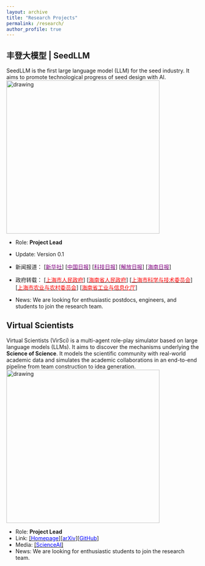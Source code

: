 ```yaml
---
layout: archive
title: "Research Projects"
permalink: /research/
author_profile: true
---
```


## 丰登大模型 | SeedLLM
SeedLLM is the first large language model (LLM) for the seed industry. It aims to promote technological progress of seed design with AI.  
<a><img src="https://eveningdong.github.io/images/fengdeng.jpg" alt="drawing" width="400px"/></a>  
* Role: **Project Lead**
* Update: Version 0.1
* 新闻报道：
  [[<span style="color:purple">新华社</span>]](https://h.xinhuaxmt.com/vh512/share/11991643?d=134d82c&channel=weixin)
  [[<span style="color:purple">中国日报</span>]](https://www.chinadaily.com.cn/a/202503/11/WS67cf8bdfa310c240449d9ffd.html)
  [[<span style="color:purple">科技日报</span>]](http://www.stdaily.com/index/kejixinwen/202404/4f41cabe453b46dfbf80135898e9f068.shtml)
  [[<span style="color:purple">解放日报</span>]](https://www.jfdaily.com/sgh/detail?id=1308703)
  [[<span style="color:purple">海南日报</span>]](http://news.hndaily.cn/h5/html5/2024-04/29/content_58464_17366089.htm)
  
* 政府转载： 
  [[<span style="color:red">上海市人民政府</span>]](https://www.shanghai.gov.cn/nw4411/20240429/022c94ffe42b492e927e64ec1811c9a5.html)
  [[<span style="color:red">海南省人民政府</span>]](https://www.hainan.gov.cn/hainan/5309/202404/0433c6c5066441739106da66192a4f0c.shtml?ddtab=true)
  [[<span style="color:red">上海市科学与技术委员会</span>]](https://mp.weixin.qq.com/s?__biz=MzA3Mzg1NzkxMQ==&mid=2650117046&idx=1&sn=619c0a9562691832306913f003001f5e&chksm=86c76035802d65b156fc5ecb30e9e89c8386ea7eee66e3c40fe634603e802ced3d6a538531ef&scene=126&sessionid=1714291862&version=4.1.22.6014&platform=win#rd)
  [[<span style="color:red">上海市农业与农村委员会</span>]](https://mp.weixin.qq.com/s/c0ZYy5foZY7FvrAEzVp6jQ)
  [[<span style="color:red">海南省工业与信息化厅</span>]](https://mp.weixin.qq.com/s?__biz=MzIzMDQ3NTUxNg==&mid=2247525305&idx=1&sn=16a4553fd991df44e192085d2abf08c2&chksm=e8b0f02adfc7793c34e9e5948fc3b861cfd19ec8cab9c565f55da8e36700b13944397038a702&mpshare=1&srcid=0428LSUTxiygy2k4ZWWuGCt5&sharer_shareinfo=68033b8be88d0e2731ed41b08f423224&sharer_shareinfo_first=6d7d959f278929027602b24ae24b59d8&from=groupmessage&scene=1&subscene=10000&sessionid=1714298696&clicktime=1714302447&enterid=1714302447&ascene=1&fasttmpl_type=0&fasttmpl_fullversion=7177687-zh_CN-zip&fasttmpl_flag=0&realreporttime=1714302447838&devicetype=android-31&version=4.1.22.6014&nettype=WIFI&abtest_cookie=AAACAA%3D%3D&lang=zh_CN&countrycode=GB&exportkey=n_ChQIAhIQOOoOYBgqbP6AU9QJ4cBNVRLrAQIE97dBBAEAAAAAAJXbIj1%2FBVAAAAAOpnltbLcz9gKNyK89dVj0sd%2FjDrrY0ym%2BERoKlJXwnOzz%2FHjPjEkR0mytam8AjFwq3V0k8aPYXfzAM1Mh9rA6Ta3pc6seBeYcK4pYN3pTj9XeJND%2FVjJ47lwujnYDqhwW0XC3eFnmc5mCJWH6Yc%2F4LY0CLFIodcfLRUkEuLmdHPcMsmkLK2SFRpPVBtZL%2BRkHpL16tg5RYdgbKd8HAwxHCK2T9WNFv6LCx1S01r7UvRiHT0duzltSDzLtF8Q9qcYHNC0gDDer6wEoQGV7IgiNOo0z27A%3D&pass_ticket=6hYfSqMIFLAIGbL9lJq%2BnuZY%2B0ulp0%2FwuOg0tAlxEIb69BH65J82vNS%2BHBqvIUlBt7Jjv%2Br3D7D%2FYWlptDBpJQ%3D%3D&wx_header=3&platform=win)
* News: We are looking for enthusiastic postdocs, engineers, and students to join the research team.    

## Virtual Scientists  
Virtual Scientists (VirSci) is a multi-agent role-play simulator based on large language models (LLMs). It aims to discover the mechanisms underlying the **Science of Science**. It models the scientific community with real-world academic data and simulates the academic collaborations in an end-to-end pipeline from team construction to idea generation. 
<a><img src="https://eveningdong.github.io/images/virsci.jpg" alt="drawing" width="400px"/></a>  
* Role: **Project Lead**  
* Link:  [[<span style="color:blue">Homepage</span>]](https://open-sciencelab.github.io/Virtual-Scientists/)[[<span style="color:blue">arXiv</span>]](https://arxiv.org/abs/2410.09403)[[<span style="color:blue">GitHub</span>]](https://github.com/open-sciencelab/Virtual-Scientists) 
* Media: [[<span style="color:blue">ScienceAI</span>]]( )
* News: We are looking for enthusiastic students to join the research team.     


<!-- <a href="http://www.cs.ox.ac.uk/"><img src="https://eveningdong.github.io/images/oxford.jpg" alt="drawing" style="height:80px;"/></a>
* **University of Oxford**, Oxford, England, United Kingdom     
  + **Doctoral Student**, Department of Computer Science, 2019 - 2023    
    - Machine Learning, Computer Vision, Quantum Computing  
    - Supervisor: Prof. Irina Voiculescu     

<a href="http://research.baidu.com/"><img src="https://eveningdong.github.io/images/baidu.png" alt="drawing" style="height:80px;"/></a>  
* **Baidu Reserach**, Beijing, China  
  + **Research Intern**, Jun 2021 - Sept 2021  
    - Self-Supervised Learning      
      Superviors: Dr. Ping Li, [<span style="color:blue">Dr. Mingming Sun</span>](https://scholar.google.com/citations?hl=en&user=_PfM-AUAAAAJ)

<a href="https://www.noahlab.com.hk/"><img src="https://eveningdong.github.io/images/huawei.png" alt="drawing" style="height:80px;"/></a>  
* **Huawei Noah's Ark Lab**, London, England, United Kingdom  
  + **Research Intern**, Nov 2020 - Apr 2022  
    - Contrastive Learning for RAW Images   
    - Superviors: [<span style="color:blue">Prof. Ales Leonardis</span>](https://scholar.google.com/citations?user=BEFl4j0AAAAJ&hl=en), [<span style="color:blue">Dr. Steven McDonagh</span>](https://scholar.google.co.uk/citations?user=k8-q2AoAAAAJ&hl=en), [<span style="color:blue">Dr. Eduardo Pérez-Pellitero</span>](https://scholar.google.es/citations?user=oLWr6EwAAAAJ&hl=en)   

<a href="https://www.amazon.science"><img src="https://eveningdong.github.io/images/amazon.png" alt="drawing" style="height:80px;"/></a>  
* **Amazon Science**, Tübingen, Baden-Württemberg, Germany    
  + **Applied Scientist Intern**, Jul 2020 - Oct 2020  
    - Contrastive Learning for Amazon Product Images  
    - Supervisors: Dr. Luitpold Staudigl, [<span style="color:blue">Dr. Jochen Gast</span>](https://scholar.google.com/citations?user=tmRcFacAAAAJ&hl=en)   

<a href="https://www.turing.ac.uk/"><img src="https://eveningdong.github.io/images/ati.png" alt="drawing" style="height:80px;"/></a> 
* **Alan Turing Institute**, London, England, United Kingdom    
  + **Visiting Student**, Data Study Group, Dec 2019  
    - 3D (Point Cloud) Semantic Segmentation  

<a href="https://www.ml.cmu.edu/"><img src="https://eveningdong.github.io/images/cmu.png" alt="drawing" style="height:80px;"/></a>  
* **Carnegie Mellon University**, Pittsburgh, Pennsylvania, United States  
  + **Visiting Researcher**, Machine Learning Department, Mar 2017 - Oct 2018  
    - Large-scale Nonconvex Optimization  
      Supervisors: [<span style="color:blue">Prof. Eric P. Xing</span>](https://scholar.google.com/citations?user=5pKTRxEAAAAJ&hl=en), [<span style="color:blue">Dr. Wei Dai</span>](https://scholar.google.com/citations?user=M9oUY4cAAAAJ&hl=en)  
    - Computer Vision:  
      Supervisors: Prof. Eric P. Xing, [<span style="color:blue">Prof. Xiaodan Liang</span>](https://scholar.google.com/citations?user=voxznZAAAAAJ&hl=en)  
    - Medical Image Analysis:  
      Supervisors: Prof. Eric P. Xing, Prof. Xiaodan Liang, [<span style="color:blue">Prof. Min Xu</span>](https://scholar.google.com/citations?user=Y3Cqt0cAAAAJ&hl=en), Dr. Wei Dai  
    - Computational Biology:  
      Supervisor: Prof. Min Xu  

<a href="https://www.cornell.edu/"><img src="https://eveningdong.github.io/images/cornell.svg" alt="drawing" style="height:80px;"/></a>  
* **Cornell University**, Ithaca, New York, United States  
  + **Research Assistant**, Department of Statistical Science, Jan 2016 - May 2016    
    - Statistical Machine Learning for Tuberculosis Screening in Rural India  
      Supervisor: Prof. John Bunge   

  + **Research Assistant**, Dyson School of Economics, Jan 2016 - Aug 2016  
    - Sentiment Analysis in Behavior Economics, Document Classification  
      Supervisor: [<span style="color:blue">Prof. Byoung-Hyoun Hwang</span>](https://scholar.google.com/citations?hl=en&user=X4WN_d0AAAAJ)  

  + **Research Assistant**, Johnson School of Business, June 2016 - Dec 2016  
    - Fama-Franch Models  
      Supervisor: Prof. Scott D. Steward  -->
